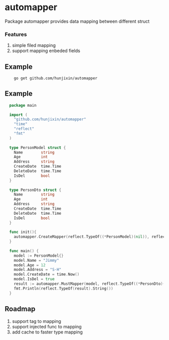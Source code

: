 # automapper
Package automapper provides data mapping between different struct

### Features

1. simple filed mapping 
2. support mapping enbeded fields


## Example

```shell
    go get github.com/hunjixin/automapper
```

## Example

```go
  package main
  
  import (
  	"github.com/hunjixin/automapper"
  	"time"
  	"reflect"
  	"fmt"
  )
  
  type PersonModel struct {
  	Name 		string
  	Age  		int
  	Address     string
  	CreateDate  time.Time
  	DeleteDate  time.Time
  	IsDel 		bool
  }
  
  type PersonDto struct {
  	Name 		string
  	Age  		int
  	Address     string
  	CreateDate  time.Time
  	DeleteDate  time.Time
  	IsDel 		bool
  }
  
  func init(){
  	automapper.CreateMapper(reflect.TypeOf((*PersonModel)(nil)), reflect.TypeOf((*PersonDto)(nil)))
  }
  
  func main() {
  	model := PersonModel{}
  	model.Name = "Jimmy"
  	model.Age = 12
  	model.Address = "S·H"
  	model.CreateDate = time.Now()
  	model.IsDel = true
  	result := automapper.MustMapper(model, reflect.TypeOf((*PersonDto)(nil)))
  	fmt.Println(reflect.TypeOf(result).String())
  }
```
## Roadmap

1. support tag to mapping
2. support injected func to mapping
3. add cache to faster type mapping 